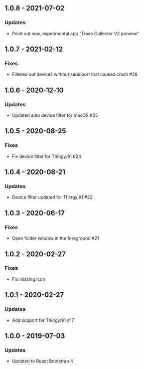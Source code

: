 ## 1.0.8 - 2021-07-02
### Updates
- Point out new, experimental app “Trace Collector V2 preview”

## 1.0.7 - 2021-02-12
### Fixes
- Filtered out devices without serialport that caused crash #28

## 1.0.6 - 2020-12-10
### Updates
- Updated auto device filter for macOS #25

## 1.0.5 - 2020-08-25
### Fixes
- Fix device filter for Thingy:91 #24

## 1.0.4 - 2020-08-21
### Updates
- Device filter updated for Thingy:91 #23

## 1.0.3 - 2020-06-17
### Fixes
- Open folder window in the foreground #21

## 1.0.2 - 2020-02-27
### Fixes
- Fix missing icon

## 1.0.1 - 2020-02-27
### Updates
- Add support for Thingy:91 #17

## 1.0.0 - 2019-07-03
### Updates
- Updated to React Bootstrap 4
